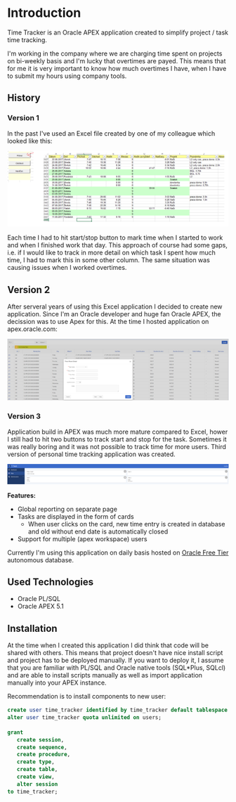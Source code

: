 # Introduction

Time Tracker is an Oracle APEX application created to simplify project / task time tracking.

I'm working in the company where we are charging time spent on projects on bi-weekly basis and I'm lucky that overtimes are payed. This means that for me it is very important to know how much overtimes I have, when I have to submit my hours using company tools.

## History

### Version 1

In the past I've used an Excel file created by one of my colleague which looked like this:

![Excel Time Sheet](./docs/images/original.png)

Each time I had to hit start/stop button to mark time when I started to work and when I finished work that day. This approach of course had some gaps, i.e. if I would like to track in more detail on which task I spent how much time, I had to mark this in some other column. The same situation was causing issues when I worked overtimes.

## Version 2

After serveral years of using this Excel application I decided to create new application. Since I'm an Oracle developer and huge fan Oracle APEX, the decission was to use Apex for this. At the time I hosted application on apex.oracle.com:

![Apex 1st App](./docs/images/apex_v1.png)

### Version 3

Application build in APEX was much more mature compared to Excel, hower I still had to hit two buttons to track start and stop for the task. Sometimes it was really boring and it was not possible to track time for more users. Third version of personal time tracking application was created.

![Apex 2nd App](./docs/images/apex_v2.png)

**Features:**

- Global reporting on separate page
- Tasks are displayed in the form of cards
  - When user clicks on the card, new time entry is created in database and old without end date is automatically closed
- Support for multiple (apex workspace) users

Currently I'm using this application on daily basis hosted on [Oracle Free Tier](https://www.oracle.com/cloud/free/) autonomous database.

## Used Technologies

- Oracle PL/SQL
- Oracle APEX 5.1

## Installation

At the time when I created this application I did think that code will be shared with others. This means that project doesn't have nice install script and project has to be deployed manually. If you want to deploy it, I assume that you are familiar with PL/SQL and Oracle native tools (SQL*Plus, SQLcl) and are able to install scripts manually as well as import application manually into your APEX instance.

Recommendation is to install components to new user:

```sql
create user time_tracker identified by time_tracker default tablespace users temporary tablespace temp;
alter user time_tracker quota unlimited on users;

grant
   create session,
   create sequence,
   create procedure,
   create type,
   create table,
   create view,
   alter session
to time_tracker;
```

